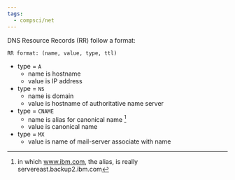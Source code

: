 ```yaml
---
tags:
  - compsci/net
---
```

DNS Resource Records (RR) follow a format:
```text
RR format: (name, value, type, ttl)
```

- type = `A`
	- name is hostname
	- value is IP address
- type = `NS`
	- name is domain
	- value is hostname of authoritative name server
- type = `CNAME`
	- name is alias for canonical name [^3]
	- value is canonical name
- type = `MX`
	- value is name of mail-server associate with name

[^1]: [[2310141258]] DNS is a naming system the translates human-readable network addresses into computer-readable addresses.
[^2]: [[2310152025]] a resource record is information stored in DNS zone files that associate with the requested domain name.
[^3]: in which www.ibm.com, the alias, is really servereast.backup2.ibm.com